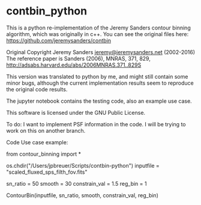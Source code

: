# contbin_python

This is a python re-implementation of the Jeremy Sanders contour binning algorithm, which was originally in c++.
You can see the original files here: https://github.com/jeremysanders/contbin

Original Copyright Jeremy Sanders <jeremy@jeremysanders.net> (2002-2016)
The reference paper is Sanders (2006), MNRAS, 371, 829,
http://adsabs.harvard.edu/abs/2006MNRAS.371..829S

This version was translated to python by me, and might still contain some minor bugs, although the current implementation results seem to reproduce the original code results.

The jupyter notebook contains the testing code, also an example use case.

This software is licensed under the GNU Public License.

To do: I want to implement PSF information in the code. I will be trying to work on this on another branch.


Code Use case example:

from contour_binning import *

os.chdir("/Users/jpbreuer/Scripts/contbin-python")
inputfile = "scaled_fluxed_sps_filth_fov.fits"

sn_ratio = 50
smooth = 30
constrain_val = 1.5
reg_bin = 1

ContourBin(inputfile, sn_ratio, smooth, constrain_val, reg_bin)
